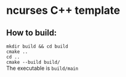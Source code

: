 # ncurses C++ template
## How to build:
`mkdir build && cd build`<br/>
`cmake ..`<br/>
`cd ..`<br/>
`cmake --build build/`<br/>
The executable is `build/main`
